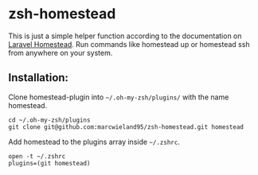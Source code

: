 # zsh-homestead
This is just a simple helper function according to the documentation on [Laravel Homestead](https://laravel.com/docs/5.4/homestead).
Run commands like homestead up or  homestead ssh from anywhere on your system.

## Installation:
Clone homestead-plugin into `~/.oh-my-zsh/plugins/` with the name homestead.
```
cd ~/.oh-my-zsh/plugins
git clone git@github.com:marcwieland95/zsh-homestead.git homestead
```

Add homestead to the plugins array inside `~/.zshrc`.
```
open -t ~/.zshrc
plugins=(git homestead)
```
